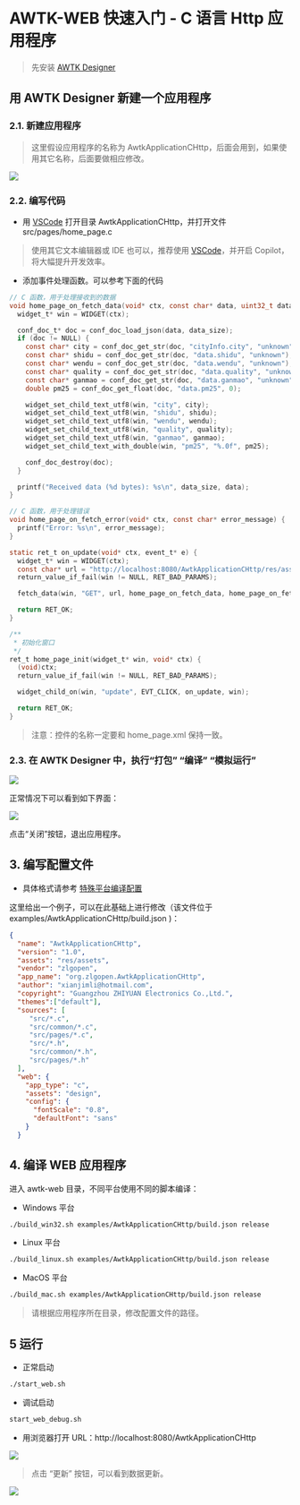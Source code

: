 # AWTK-WEB 快速入门 - C 语言 Http 应用程序

> 先安装 [AWTK Designer](https://awtk.zlg.cn/web/index.html)

## 用 AWTK Designer 新建一个应用程序

### 2.1. 新建应用程序

> 这里假设应用程序的名称为 AwtkApplicationCHttp，后面会用到，如果使用其它名称，后面要做相应修改。

![](images/app_http.png)

### 2.2. 编写代码

* 用 [VSCode](https://code.visualstudio.com/) 打开目录 AwtkApplicationCHttp，并打开文件 src/pages/home_page.c 

> 使用其它文本编辑器或 IDE 也可以，推荐使用 [VSCode](https://code.visualstudio.com/)，并开启 Copilot，将大幅提升开发效率。

* 添加事件处理函数。可以参考下面的代码

```c
// C 函数，用于处理接收到的数据
void home_page_on_fetch_data(void* ctx, const char* data, uint32_t data_size) {
  widget_t* win = WIDGET(ctx);

  conf_doc_t* doc = conf_doc_load_json(data, data_size);
  if (doc != NULL) {
    const char* city = conf_doc_get_str(doc, "cityInfo.city", "unknown");
    const char* shidu = conf_doc_get_str(doc, "data.shidu", "unknown");
    const char* wendu = conf_doc_get_str(doc, "data.wendu", "unknown");
    const char* quality = conf_doc_get_str(doc, "data.quality", "unknown");
    const char* ganmao = conf_doc_get_str(doc, "data.ganmao", "unknown");
    double pm25 = conf_doc_get_float(doc, "data.pm25", 0);

    widget_set_child_text_utf8(win, "city", city);
    widget_set_child_text_utf8(win, "shidu", shidu);
    widget_set_child_text_utf8(win, "wendu", wendu);
    widget_set_child_text_utf8(win, "quality", quality);
    widget_set_child_text_utf8(win, "ganmao", ganmao);
    widget_set_child_text_with_double(win, "pm25", "%.0f", pm25);

    conf_doc_destroy(doc);
  }

  printf("Received data (%d bytes): %s\n", data_size, data);
}

// C 函数，用于处理错误
void home_page_on_fetch_error(void* ctx, const char* error_message) {
  printf("Error: %s\n", error_message);
}

static ret_t on_update(void* ctx, event_t* e) {
  widget_t* win = WIDGET(ctx);
  const char* url = "http://localhost:8080/AwtkApplicationCHttp/res/assets/default/raw/data/weather.json";
  return_value_if_fail(win != NULL, RET_BAD_PARAMS);

  fetch_data(win, "GET", url, home_page_on_fetch_data, home_page_on_fetch_error, NULL);

  return RET_OK;
}

/**
 * 初始化窗口
 */
ret_t home_page_init(widget_t* win, void* ctx) {
  (void)ctx;
  return_value_if_fail(win != NULL, RET_BAD_PARAMS);

  widget_child_on(win, "update", EVT_CLICK, on_update, win);

  return RET_OK;
}
```

> 注意：控件的名称一定要和 home_page.xml 保持一致。

### 2.3. 在 AWTK Designer 中，执行“打包” “编译” “模拟运行”

![](images/app_c2.png)

正常情况下可以看到如下界面：

![](images/app_http_ui.png)

点击“关闭”按钮，退出应用程序。

## 3. 编写配置文件

* 具体格式请参考 [特殊平台编译配置](https://github.com/zlgopen/awtk/blob/master/docs/build_config.md)

这里给出一个例子，可以在此基础上进行修改（该文件位于 examples/AwtkApplicationCHttp/build.json )：

```json
{
  "name": "AwtkApplicationCHttp",
  "version": "1.0",
  "assets": "res/assets",
  "vendor": "zlgopen",
  "app_name": "org.zlgopen.AwtkApplicationCHttp",
  "author": "xianjimli@hotmail.com",
  "copyright": "Guangzhou ZHIYUAN Electronics Co.,Ltd.",
  "themes":["default"],
  "sources": [
     "src/*.c",
     "src/common/*.c",
     "src/pages/*.c",
     "src/*.h",
     "src/common/*.h",
     "src/pages/*.h"
  ],
  "web": {
    "app_type": "c",
    "assets": "design",
    "config": {
      "fontScale": "0.8",
      "defaultFont": "sans"
    }
  }
```

## 4. 编译 WEB 应用程序

进入 awtk-web 目录，不同平台使用不同的脚本编译：

* Windows 平台

```sh
./build_win32.sh examples/AwtkApplicationCHttp/build.json release
```

* Linux 平台

```sh
./build_linux.sh examples/AwtkApplicationCHttp/build.json release
```

* MacOS 平台

```sh
./build_mac.sh examples/AwtkApplicationCHttp/build.json release
```

> 请根据应用程序所在目录，修改配置文件的路径。

## 5 运行

* 正常启动

```sh
./start_web.sh
```

* 调试启动

```sh
start_web_debug.sh
```

* 用浏览器打开 URL：http://localhost:8080/AwtkApplicationCHttp

![](images/app_http_ui1.png)

> 点击 “更新” 按钮，可以看到数据更新。

![](images/app_http_ui2.png)

